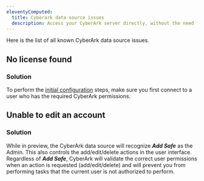 ```yaml
---
eleventyComputed:
  title: Cyberark data source issues
  description: Access your CyberArk server directly, without the need for an SQL or {{ en.DVLS}} data source to host the CyberArk Dashboard session.
---
```


Here is the list of all known CyberArk data source issues.

## No license found

### Solution

To perform the [initial configuration](/kb/remote-desktop-manager/how-to-articles/cyberark-data-source/#initial-configuration) steps, make sure you first connect to a user who has the required CyberArk permissions.

## Unable to edit an account

### Solution 

While in preview, the CyberArk data source will recognize ***Add Safe*** as the Admin. This also controls the add/edit/delete actions in the user interface. Regardless of ***Add Safe***, CyberArk will validate the correct user permissions when an action is requested (add/edit/delete) and will prevent you from performing tasks that the current user is not authorized to perform.
